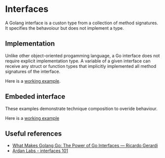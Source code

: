 # Interfaces

A Golang interface is a custon type from a collection of method signatures. It specifies the behavoiour but does not implement a type.

## Implementation

Unlike other object-oriented progamming language, a Go interface does not require explicit implementation type. A variable of a given interface can receive any struct or function types that implicitly implemented all method signatures of the interface.

Here is a [working example](./ex1/ex1_test.go).

## Embeded interface

These examples demonstrate technique composition to overide behaviour.

Here is a [working example](./ex3/ex3_test.go)

## Useful references

* [What Makes Golang Go: The Power of Go Interfaces — Ricardo Gerardi](https://www.youtube.com/watch?v=TRoRluGIixs)
* [Ardan Labs - interfaces 101](https://www.youtube.com/watch?v=34ZmIfWOb0U&list=PLADD_vxzPcZB595tXmu540KC6MTMqIndB)
